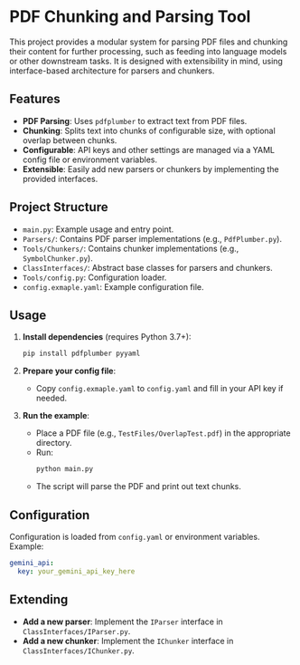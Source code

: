 # PDF Chunking and Parsing Tool

This project provides a modular system for parsing PDF files and chunking their content for further processing, such as feeding into language models or other downstream tasks. It is designed with extensibility in mind, using interface-based architecture for parsers and chunkers.

## Features
- **PDF Parsing**: Uses `pdfplumber` to extract text from PDF files.
- **Chunking**: Splits text into chunks of configurable size, with optional overlap between chunks.
- **Configurable**: API keys and other settings are managed via a YAML config file or environment variables.
- **Extensible**: Easily add new parsers or chunkers by implementing the provided interfaces.

## Project Structure
- `main.py`: Example usage and entry point.
- `Parsers/`: Contains PDF parser implementations (e.g., `PdfPlumber.py`).
- `Tools/Chunkers/`: Contains chunker implementations (e.g., `SymbolChunker.py`).
- `ClassInterfaces/`: Abstract base classes for parsers and chunkers.
- `Tools/config.py`: Configuration loader.
- `config.exmaple.yaml`: Example configuration file.

## Usage

1. **Install dependencies** (requires Python 3.7+):
   ```bash
   pip install pdfplumber pyyaml
   ```

2. **Prepare your config file**:
   - Copy `config.exmaple.yaml` to `config.yaml` and fill in your API key if needed.

3. **Run the example**:
   - Place a PDF file (e.g., `TestFiles/OverlapTest.pdf`) in the appropriate directory.
   - Run:
     ```bash
     python main.py
     ```
   - The script will parse the PDF and print out text chunks.

## Configuration

Configuration is loaded from `config.yaml` or environment variables. Example:

```yaml
gemini_api:
  key: your_gemini_api_key_here
```

## Extending
- **Add a new parser**: Implement the `IParser` interface in `ClassInterfaces/IParser.py`.
- **Add a new chunker**: Implement the `IChunker` interface in `ClassInterfaces/IChunker.py`.